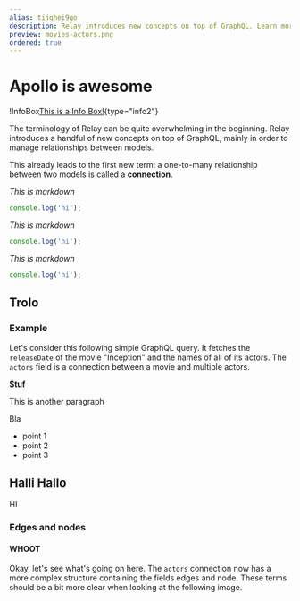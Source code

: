 ```yaml
---
alias: tijghei9go
description: Relay introduces new concepts on top of GraphQL. Learn more about terms like connections, edges and nodes in Relay and see a pagination example.
preview: movies-actors.png
ordered: true
---
```


# Apollo is awesome
!InfoBox[This is a Info Box!](type="info"){type="info2"}

The terminology of Relay can be quite overwhelming in the beginning. Relay introduces a handful of new concepts on top of GraphQL, mainly in order to manage relationships between models.

This already leads to the first new term: a one-to-many relationship between two
models is called a **connection**.

<InfoBox type="info">

*This is markdown*
```js
console.log('hi');
```

</InfoBox>

<InfoBox type="warning">

*This is markdown*
```js
console.log('hi');
```

</InfoBox>

<InfoBox type="danger">

*This is markdown*
```js
console.log('hi');
```

</InfoBox>

## Trolo

### Example

Let's consider this following simple GraphQL query. It fetches the `releaseDate`
of the movie "Inception" and the names of all of its actors. The `actors` field is
a connection between a movie and multiple actors.

**Stuf**

This is another paragraph

Bla

* point 1
* point 2
* point 3

## Halli Hallo


HI

### Edges and nodes

#### WHOOT

Okay, let's see what's going on here. The `actors` connection now has a more
complex structure containing the fields edges and node. These terms should be a
bit more clear when looking at the following image.
